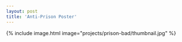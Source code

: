 ```yaml
---
layout: post
title: 'Anti-Prison Poster'
---
```


{% include image.html image="projects/prison-bad/thumbnail.jpg" %}